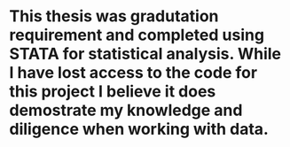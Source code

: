 # This thesis was gradutation requirement and completed using STATA for statistical analysis. While I have lost access to the code for this project I believe it does demostrate my knowledge and diligence when working with data.
